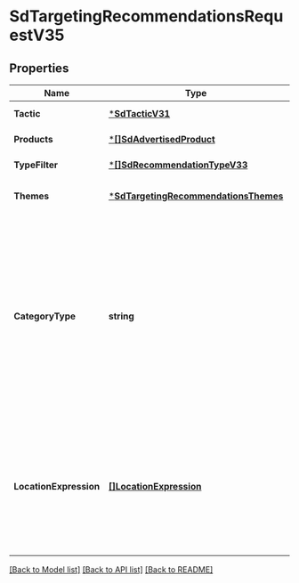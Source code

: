 # SdTargetingRecommendationsRequestV35

## Properties
Name | Type | Description | Notes
------------ | ------------- | ------------- | -------------
**Tactic** | [***SdTacticV31**](SDTacticV31.md) |  | [default to null]
**Products** | [***[]SdAdvertisedProduct**](array.md) |  | [default to null]
**TypeFilter** | [***[]SdRecommendationTypeV33**](array.md) |  | [default to null]
**Themes** | [***SdTargetingRecommendationsThemes**](SDTargetingRecommendationsThemes.md) |  | [optional] [default to null]
**CategoryType** | **string** | This field is optional unless the field locationExpression is present in the request. It is used for category audience targeting to specify if the audience is for views (re-marketing) or purchases (re-purchasing). The specified categories will be returned accordingly. | [optional] [default to null]
**LocationExpression** | [**[]LocationExpression**](LocationExpression.md) | This optional field is used to specify the locations used in SD location targeting for non-Amazon sellers only at the moment. Therefore it&#x27;s only supported if the product is a landing page url. | [optional] [default to null]

[[Back to Model list]](../README.md#documentation-for-models) [[Back to API list]](../README.md#documentation-for-api-endpoints) [[Back to README]](../README.md)

